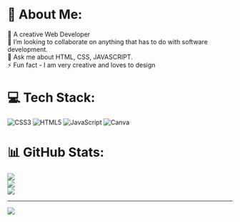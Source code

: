 # 💫 About Me:
🔭 A creative Web Developer<br>👯 I’m looking to collaborate on anything that has to do with software development.<br>💬 Ask me about HTML, CSS, JAVASCRIPT.<br>⚡ Fun fact - I am very creative and loves to design


# 💻 Tech Stack:
![CSS3](https://img.shields.io/badge/css3-%231572B6.svg?style=for-the-badge&logo=css3&logoColor=white) ![HTML5](https://img.shields.io/badge/html5-%23E34F26.svg?style=for-the-badge&logo=html5&logoColor=white) ![JavaScript](https://img.shields.io/badge/javascript-%23323330.svg?style=for-the-badge&logo=javascript&logoColor=%23F7DF1E) ![Canva](https://img.shields.io/badge/Canva-%2300C4CC.svg?style=for-the-badge&logo=Canva&logoColor=white)
# 📊 GitHub Stats:
![](https://github-readme-stats.vercel.app/api?username=ezophebe&theme=dark&hide_border=false&include_all_commits=true&count_private=true)<br/>
![](https://github-readme-streak-stats.herokuapp.com/?user=ezophebe&theme=dark&hide_border=false)<br/>
![](https://github-readme-stats.vercel.app/api/top-langs/?username=ezophebe&theme=dark&hide_border=false&include_all_commits=true&count_private=true&layout=compact)

---
[![](https://visitcount.itsvg.in/api?id=ezophebe&icon=0&color=0)](https://visitcount.itsvg.in)

<!-- Proudly created with GPRM ( https://gprm.itsvg.in ) -->
